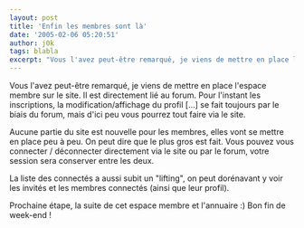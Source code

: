 ```yaml
---
layout: post
title: 'Enfin les membres sont là'
date: '2005-02-06 05:20:51'
author: j0k
tags: blabla
excerpt: "Vous l'avez peut-être remarqué, je viens de mettre en place l'espace membre sur le site. Il est directement lié au forum.   Pour l'instant les inscriptions, la modification/affichage du profil [...] se fait toujours par le biais du forum, mais d'ici peu vous pourrez tout faire via le site.  \n  \nAucune partie du site est nouvelle pour les membres, elles      …"
---
```


Vous l'avez peut-être remarqué, je viens de mettre en place l'espace membre sur le site. Il est directement lié au forum.   Pour l'instant les inscriptions, la modification/affichage du profil [...] se fait toujours par le biais du forum, mais d'ici peu vous pourrez tout faire via le site.

Aucune partie du site est nouvelle pour les membres, elles vont se mettre en place peu à peu. On peut dire que le plus gros est fait. Vous pouvez vous connecter / déconnecter directement via le site ou par le forum, votre session sera conserver entre les deux.

La liste des connectés a aussi subit un "lifting", on peut dorénavant y voir les invités et les membres connectés (ainsi que leur profil).

Prochaine étape, la suite de cet espace membre et l'annuaire :)   Bon fin de week-end !
